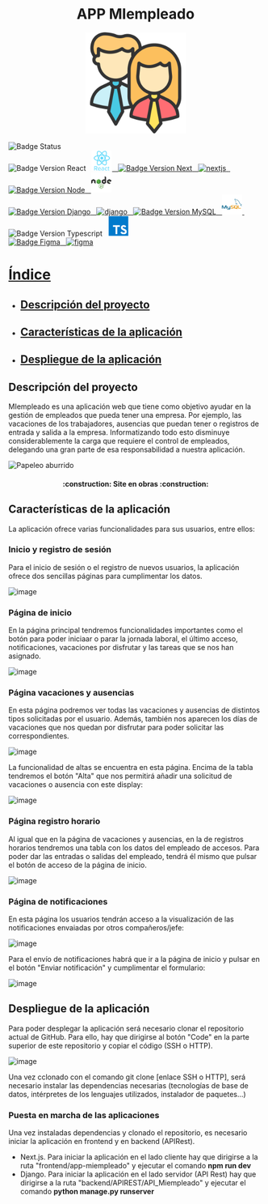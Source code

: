 <h1 align="center"> APP MIempleado </h1>
<p align="center">
  <img src="https://github.com/javieb/ProyectoFinal/blob/readme/documentacion/img/logo.png?raw=true" alt="Logo empresa" width="200" height="auto">
</p>

![Badge Status](https://img.shields.io/badge/STATUS-EN%20DESAROLLO-yellow)<br>
![Badge Version React](https://img.shields.io/badge/REACT-v18.3.1-087EA4) &nbsp; <a href="https://reactjs.org/" target="_blank" rel="noreferrer"> <img src="https://raw.githubusercontent.com/devicons/devicon/master/icons/react/react-original-wordmark.svg" alt="react" width="40" height="40"/> &nbsp; 
![Badge Version Next](https://img.shields.io/badge/NEXT-v14.2-black) &nbsp; <a href="https://nextjs.org/" target="_blank" rel="noreferrer"> <img src="https://cdn.worldvectorlogo.com/logos/nextjs-2.svg" alt="nextjs" width="40" height="40"/> </a> <a href="https://nodejs.org" target="_blank" rel="noreferrer"> &nbsp;
![Badge Version Node](https://img.shields.io/badge/NODE-v20.13.1-62B448) &nbsp; <img src="https://raw.githubusercontent.com/devicons/devicon/master/icons/nodejs/nodejs-original-wordmark.svg" alt="nodejs" width="40" height="40"/> </a> <a href="https://www.python.org" target="_blank" rel="noreferrer"><br>
![Badge Version Django](https://img.shields.io/badge/DJANGO-v5.0.6-2BA977) &nbsp; <img src="https://cdn.worldvectorlogo.com/logos/django.svg" alt="django" width="40" height="40"/> &nbsp;
![Badge Version MySQL](https://img.shields.io/badge/MYSQL-v8.0.36-blue) &nbsp; <a href="https://www.mysql.com/" target="_blank" rel="noreferrer"> <img src="https://raw.githubusercontent.com/devicons/devicon/master/icons/mysql/mysql-original-wordmark.svg" alt="mysql" width="40" height="40"/> </a> &nbsp;
![Badge Version Typescript](https://img.shields.io/badge/TYPESCRIPT-v5.4.5-3178C6) &nbsp; <a href="https://www.typescriptlang.org/" target="_blank" rel="noreferrer"> <img src="https://raw.githubusercontent.com/devicons/devicon/master/icons/typescript/typescript-original.svg" alt="typescript" width="40" height="40"/><br>
![Badge Figma](https://img.shields.io/badge/Desarrollo&nbsp;wireframe-Figma-3178C6) &nbsp; <a href="https://www.figma.com/" target="_blank" rel="noreferrer"> <img src="https://www.vectorlogo.zone/logos/figma/figma-icon.svg" alt="figma" width="40" height="40"/>

# Índice

- ## [Descripción del proyecto](#descripción-del-proyecto)
- ## [Características de la aplicación](#características-de-la-aplicación)
- ## [Despliegue de la aplicación](#despliegue-de-la-aplicación)


## Descripción del proyecto
MIempleado es una aplicación web que tiene como objetivo ayudar en la gestión de empleados que pueda tener una empresa. Por ejemplo, las vacaciones de los trabajadores, ausencias que puedan tener o registros de entrada y salida a la empresa.
Informatizando todo esto disminuye considerablemente la carga que requiere el control de empleados, delegando una gran parte de esa responsabilidad a nuestra aplicación.

![Papeleo aburrido](https://github.com/javieb/ProyectoFinal/assets/145001884/a85bf9a9-681c-44a5-b2a5-9bc655dfdf6c)


<h4 align="center">
:construction: Site en obras :construction:
</h4>

## Características de la aplicación

La aplicación ofrece varias funcionalidades para sus usuarios, entre ellos:

### Inicio y registro de sesión
Para el inicio de sesión o el registro de nuevos usuarios, la aplicación ofrece dos sencillas páginas para cumplimentar los datos.

![image](https://github.com/javieb/ProyectoFinal/assets/145001884/431af9f0-86f2-4c0e-aa20-e74a6cbed1da)


### Página de inicio
En la página principal tendremos funcionalidades importantes como el botón para poder iniciaar o parar la jornada laboral, el último acceso, notificaciones, vacaciones por disfrutar y las tareas que se nos han asignado.

![image](https://github.com/javieb/ProyectoFinal/assets/145001884/aa59245f-b6bf-48bb-b52e-39bb4759db8e)


### Página vacaciones y ausencias
En esta página podremos ver todas las vacaciones y ausencias de distintos tipos solicitadas por el usuario. Además, también nos aparecen los días de vacaciones que nos quedan por disfrutar para poder solicitar las correspondientes. 

![image](https://github.com/javieb/ProyectoFinal/assets/145001884/63ed2e78-d70a-4747-8ffc-fa1d5d6c8aab)

La funcionalidad de altas se encuentra en esta página. Encima de la tabla tendremos el botón "Alta" que nos permitirá añadir una solicitud de vacaciones o ausencia con este display:

![image](https://github.com/javieb/ProyectoFinal/assets/145001884/360b00ac-4732-44af-ac4e-9500c8cfd172)


### Página registro horario
Al igual que en la página de vacaciones y ausencias, en la de registros horarios tendremos una tabla con los datos del empleado de accesos. Para poder dar las entradas o salidas del empleado, tendrá él mismo que pulsar el botón de acceso de la página de inicio.

![image](https://github.com/javieb/ProyectoFinal/assets/145001884/b552e4f4-b84f-4966-9acb-87d53b193be2)

### Página de notificaciones
En esta página los usuarios tendrán acceso a la visualización de las notificaciones envaiadas por otros compañeros/jefe:

![image](https://github.com/javieb/ProyectoFinal/assets/145001884/05f7a9c8-643c-4a69-ae00-e7b537d215c2)

Para el envío de notificaciones habrá que ir a la página de inicio y pulsar en el botón "Enviar notificación" y cumplimentar el formulario:

![image](https://github.com/javieb/ProyectoFinal/assets/145001884/c4f9028f-538b-4c2c-a7e9-314c72265f35)


## Despliegue de la aplicación
Para poder desplegar la aplicación será necesario clonar el repositorio actual de GitHub. Para ello, hay que dirigirse al botón "Code" en la parte superior de este repositorio y copiar el código (SSH o HTTP).

![image](https://github.com/javieb/ProyectoFinal/assets/145001884/d7be06bd-94c1-48ad-be97-5ec91275b34a)

Una vez cclonado con el comando git clone [enlace SSH o HTTP], será necesario instalar las dependencias necesarias (tecnologías de base de datos, intérpretes de los lenguajes utilizados, instalador de paquetes...)

### Puesta en marcha de las aplicaciones
Una vez instaladas dependencias y clonado el repositorio, es necesario iniciar la aplicación en frontend y en backend (APIRest).

- Next.js. Para iniciar la aplicación en el lado cliente hay que dirigirse a la ruta "frontend/app-miempleado" y ejecutar el comando **npm run dev**
- Django. Para iniciar la aplicación en el lado servidor (API Rest) hay que dirigirse a la ruta "backend/APIREST/API_Miempleado" y ejecutar el comando **python manage.py runserver**







